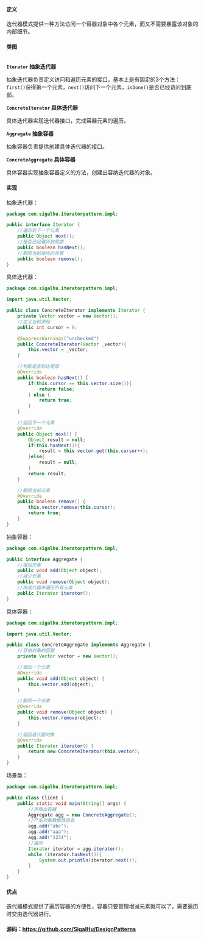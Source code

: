 #### 定义

迭代器模式提供一种方法访问一个容器对象中各个元素，而又不需要暴露该对象的内部细节。

#### 类图

![]()

**`Iterator` 抽象迭代器**

抽象迭代器负责定义访问和遍历元素的接口，基本上是有固定的3个方法：`first()`获得第一个元素，`next()`访问下一个元素，`isDone()`是否已经访问到底部。

**`ConcreteIterator` 具体迭代器**

具体迭代器实现迭代器接口，完成容器元素的遍历。

**`Aggregate` 抽象容器**

抽象容器负责提供创建具体迭代器的接口。

**`ConcreteAggregate` 具体容器**

具体容器实现抽象容器定义的方法，创建出容纳迭代器的对象。

#### 实现

抽象迭代器：
```java
package com.sigalhu.iteratorpattern.impl;

public interface Iterator {
    //遍历到下一个元素
    public Object next();
    //是否已经遍历到尾部
    public boolean hasNext();
    //删除当前指向的元素
    public boolean remove();
}
```
具体迭代器：
```java
package com.sigalhu.iteratorpattern.impl;

import java.util.Vector;

public class ConcreteIterator implements Iterator {
    private Vector vector = new Vector();
    //定义当前游标
    public int cursor = 0;

    @SuppressWarnings("unchecked")
    public ConcreteIterator(Vector _vector){
        this.vector = _vector;
    }

    //判断是否到达尾部
    @Override
    public boolean hasNext() {
        if(this.cursor == this.vector.size()){
            return false;
        } else {
            return true;
        }
    }

    //返回下一个元素
    @Override
    public Object next() {
        Object result = null;
        if(this.hasNext()){
            result = this.vector.get(this.cursor++);
        }else{
            result = null;
        }
        return result;
    }

    //删除当前元素
    @Override
    public boolean remove() {
        this.vector.remove(this.cursor);
        return true;
    }
}
```
抽象容器：
```java
package com.sigalhu.iteratorpattern.impl;

public interface Aggregate {
    //增加元素
    public void add(Object object);
    //减少元素
    public void remove(Object object);
    //由迭代器来遍历所有元素
    public Iterator iterator();
}
```
具体容器：
```java
package com.sigalhu.iteratorpattern.impl;

import java.util.Vector;

public class ConcreteAggregate implements Aggregate {
    //容纳对象的容器
    private Vector vector = new Vector();

    //增加一个元素
    @Override
    public void add(Object object) {
        this.vector.add(object);
    }

    //删除一个元素
    @Override
    public void remove(Object object) {
        this.vector.remove(object);
    }

    //返回迭代器对象
    @Override
    public Iterator iterator() {
        return new ConcreteIterator(this.vector);
    }
}
```
场景类：
```java
package com.sigalhu.iteratorpattern.impl;

public class Client {
    public static void main(String[] args) {
        //声明出容器
        Aggregate agg = new ConcreteAggregate();
        //产生对象数据放进去
        agg.add("abc");
        agg.add("aaa");
        agg.add("1234");
        //遍历
        Iterator iterator = agg.iterator();
        while (iterator.hasNext()){
            System.out.println(iterator.next());
        }
    }
}
```

#### 优点

迭代器模式提供了遍历容器的方便性，容器只要管理增减元素就可以了，需要遍历时交由迭代器进行。

#### 源码：https://github.com/SigalHu/DesignPatterns